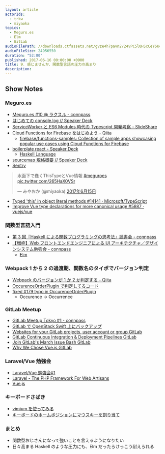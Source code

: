 ```yaml
---
layout: article
actorIds:
  - trkw
  - miyaoka
topics:
  - ​​Meguro.es
  - Elm
  - GitLab
audioFilePath: //downloads.ctfassets.net/gvze4h7pavn2/24vPC5l0HScCeY6KcA6aua/70768d10f34d54585fb134bdbfafa0a9/9.mp3
audioFileSize: 24956550
duration: "52:00"
published: 2017-06-16 00:00:00 +0900
title: 9. 感じませんか、関数型言語の圧力の高まり
description:
---
```


## Show Notes

### Meguro.es

* [Meguro.es #10 @ ラクスル - connpass](https://meguroes.connpass.com/event/55646/)
* [はじめての console.log // Speaker Deck](https://speakerdeck.com/edwardkenfox/hazimetefalseconsole-dot-log)
* [ServiceWorker と ES6 Modules 時代の Typescript 開発考察 - SlideShare](https://www.slideshare.net/ssuser6f246f/serviceworkeres6-modulestypescript)
* [Cloud Functions for Firebase をはじめよう - Qiita](http://qiita.com/ovrmrw/items/2b5c9ed90348ceead8e6)
  * [firebase/functions-samples: Collection of sample apps showcasing popular use cases using Cloud Functions for Firebase](https://github.com/firebase/functions-samples)
* [boilerplate react - Speaker Deck](https://speakerdeck.com/ne_sachirou/boilerplate-react)
  * [Haskell Language](https://www.haskell.org/)
* [sourcemap 規格概要 // Speaker Deck](https://speakerdeck.com/rchaser53/sourcemapgui-ge-gai-yao)
* [Sentry](https://sentry.io/)

<blockquote class="twitter-tweet" data-lang="ja"><p lang="ja" dir="ltr">水面下で蠢くThisTypeとVue情報 <a href="https://twitter.com/hashtag/meguroes?src=hash">#meguroes</a> <a href="https://t.co/265HaX0VSr">pic.twitter.com/265HaX0VSr</a></p>&mdash; みやおか (@miyaoka) <a href="https://twitter.com/miyaoka/status/875307328106516480">2017年6月15日</a></blockquote>

* [Typed 'this' in object literal methods #14141 · Microsoft/TypeScript](https://github.com/Microsoft/TypeScript/pull/14141)
* [Improve Vue type declarations for more canonical usage #5887 · vuejs/vue](https://github.com/vuejs/vue/pull/5887)

### 関数型言語入門

* [第 3 回『Haskell による関数プログラミングの思考法』読書会 - connpass](https://sampou.connpass.com/event/58214/)
* [【増枠】Web フロントエンドエンジニアによる UI アーキテクチャ／デザインシステム勉強会 - connpass](https://wap.connpass.com/event/58321/)
  * [Elm](http://elm-lang.org/)

### Webpack 1 から 2 の過渡期、関数名のタイポでバージョン判定

* [Webpack のバージョンが 1 か 2 か判定する - Qiita](http://qiita.com/trkw/items/168f0d1747d8d352ae0a)
* [OccurenceOrderPlugin で判定してるコード](https://github.com/phenomic/phenomic/blob/0.17.3/src/_utils/webpack-version/index.js#L6)
* [fixed #179 typo in OccurenceOrderPlugin](https://github.com/webpack/webpack/commit/48aad3eeee3424e9150cce8df92cb5467213f40c?w=1#diff-fd0105318540761bae6db3485f46cad8L5)
  * Occurence → Occurrence

### GitLab Meetup

* [GitLab Meetup Tokyo #1 - connpass](https://gitlab-jp.connpass.com/event/49755/)
* [GitLab で OpenStack Swift 上にバックアップ](http://qiita.com/kyoda/items/0d6a9da14f620081c47c)
* [Websites for your GitLab projects, user account or group GitLab](https://about.gitlab.com/features/pages/)
* [GitLab Continuous Integration &amp; Deployment Pipelines GitLab ](https://about.gitlab.com/features/gitlab-ci-cd/)
* [Join GitLab's March Issue Bash GitLab](https://about.gitlab.com/2017/02/10/gitlab-issue-bash-march-2017/)
* [Why We Chose Vue.js GitLab](https://about.gitlab.com/2016/10/20/why-we-chose-vue/)

### Laravel/Vue 勉強会

* [Laravel/Vue 勉強会#1](https://connpass.com/event/58157/)
* [Laravel - The PHP Framework For Web Artisans](https://laravel.com/)
* [Vue.js](https://jp.vuejs.org/)

### キーボードさばき

* [vimium を使ってみる](http://qiita.com/satoshi03/items/9fdfcd0e46e095ec68c1#vimium%E3%82%92%E4%BD%BF%E3%81%A3%E3%81%A6%E3%81%BF%E3%82%8B)
* [キーボードのホームポジションにマウスキーを割り当て](https://github.com/miyaoka/qmk_firmware/blob/552126c295cfab10b7e2a6d5095f17950d9b6013/keyboards/ergodox/keymaps/miyaoka/keymap.c#L392-L435)

### まとめ

* 関数型おじさんになって強いことを言えるようになりたい
* 日々高まる Haskell のような圧力にも、Elm だったらけっこう耐えられる
